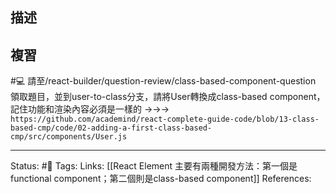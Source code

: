 
## 描述

## 複習
#💻 請至/react-builder/question-review/class-based-component-question 領取題目，並到user-to-class分支，請將User轉換成class-based component，記住功能和渲染內容必須是一樣的 ->->-> `https://github.com/academind/react-complete-guide-code/blob/13-class-based-cmp/code/02-adding-a-first-class-based-cmp/src/components/User.js`
<!--SR:!2023-11-10,238,249-->


---
Status: #🌱 
Tags:
Links:
[[React Element 主要有兩種開發方法：第一個是functional component；第二個則是class-based component]]
References: